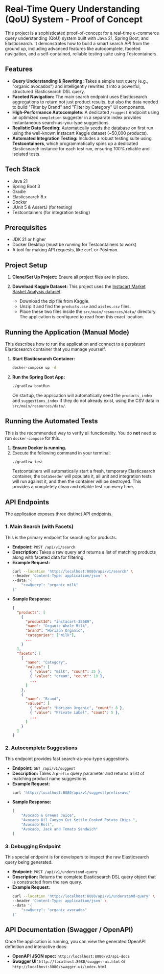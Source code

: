 # Real-Time Query Understanding (QoU) System - Proof of Concept

This project is a sophisticated proof-of-concept for a real-time e-commerce query understanding (QoU) system built with Java 21, Spring Boot, and Elasticsearch. It demonstrates how to build a smart search API from the ground up, including advanced features like autocomplete, faceted navigation, and a self-contained, reliable testing suite using Testcontainers.

## Features

* **Query Understanding & Rewriting:** Takes a simple text query (e.g., "organic avocados") and intelligently rewrites it into a powerful, structured Elasticsearch DSL query.
* **Faceted Navigation:** The main search endpoint uses Elasticsearch aggregations to return not just product results, but also the data needed to build "Filter by Brand" and "Filter by Category" UI components.
* **High-Performance Autocomplete:** A dedicated `/suggest` endpoint using an optimized `completion` suggester in a separate index provides instantaneous search-as-you-type suggestions.
* **Realistic Data Seeding:** Automatically seeds the database on first run using the well-known Instacart Kaggle dataset (~50,000 products).
* **Automated Integration Testing:** Includes a robust testing suite using **Testcontainers**, which programmatically spins up a dedicated Elasticsearch instance for each test run, ensuring 100% reliable and isolated tests.

## Tech Stack

* Java 21
* Spring Boot 3
* Gradle
* Elasticsearch 8.x
* Docker
* JUnit 5 & AssertJ (for testing)
* Testcontainers (for integration testing)

## Prerequisites

* JDK 21 or higher
* Docker Desktop (must be running for Testcontainers to work)
* A tool for making API requests, like `curl` or Postman.

## Project Setup

1.  **Clone/Set Up Project:** Ensure all project files are in place.

2.  **Download Kaggle Dataset:** This project uses the [Instacart Market Basket Analysis dataset](https://www.kaggle.com/c/instacart-market-basket-analysis/data).
    * Download the zip file from Kaggle.
    * Unzip it and find the `products.csv` and `aisles.csv` files.
    * Place these two files inside the `src/main/resources/data/` directory. The application is configured to read from this exact location.

## Running the Application (Manual Mode)

This describes how to run the application and connect to a persistent Elasticsearch container that you manage yourself.

1.  **Start Elasticsearch Container:**
    ```bash
    docker-compose up -d
    ```

2.  **Run the Spring Boot App:**
    ```bash
    ./gradlew bootRun
    ```
    On startup, the application will automatically seed the `products_index` and `suggestions_index` if they do not already exist, using the CSV data in `src/main/resources/data/`.

## Running the Automated Tests

This is the recommended way to verify all functionality. You do **not** need to run `docker-compose` for this.

1.  **Ensure Docker is running.**
2.  Execute the following command in your terminal:
    ```bash
    ./gradlew test
    ```
    Testcontainers will automatically start a fresh, temporary Elasticsearch container, the `DataSeeder` will populate it, all unit and integration tests will run against it, and then the container will be destroyed. This provides a completely clean and reliable test run every time.

## API Endpoints

The application exposes three distinct API endpoints.

### 1. Main Search (with Facets)

This is the primary endpoint for searching for products.

* **Endpoint:** `POST /api/v1/search`
* **Description:** Takes a raw query and returns a list of matching products along with faceted data for filtering.
* **Example Request:**
    ```bash
    curl --location 'http://localhost:8080/api/v1/search' \
    --header 'Content-Type: application/json' \
    --data '{
        "rawQuery": "organic milk"
    }'
    ```
* **Sample Response:**
    ```json
    {
      "products": [
        {
          "productId": "instacart-38689",
          "name": "Organic Whole Milk",
          "brand": "Horizon Organic",
          "categories": ["milk"],
          ...
        }
      ],
      "facets": [
        {
          "name": "Category",
          "values": [
            { "value": "milk", "count": 25 },
            { "value": "cream", "count": 10 },
            ...
          ]
        },
        {
          "name": "Brand",
          "values": [
            { "value": "Horizon Organic", "count": 8 },
            { "value": "Private Label", "count": 5 },
            ...
          ]
        }
      ]
    }
    ```

### 2. Autocomplete Suggestions

This endpoint provides fast search-as-you-type suggestions.

* **Endpoint:** `GET /api/v1/suggest`
* **Description:** Takes a `prefix` query parameter and returns a list of matching product name suggestions.
* **Example Request:**
    ```bash
    curl 'http://localhost:8080/api/v1/suggest?prefix=avo'
    ```
* **Sample Response:**
    ```json
    [
        "Avocado & Greens Juice",
        "Avocado Oil Canyon Cut Kettle Cooked Potato Chips ",
        "Avocado Roll",
        "Avocado, Jack and Tomato Sandwich"
    ]
    ```

### 3. Debugging Endpoint

This special endpoint is for developers to inspect the raw Elasticsearch query being generated.

* **Endpoint:** `POST /api/v1/understand-query`
* **Description:** Returns the complete Elasticsearch DSL query object that is constructed from the raw query.
* **Example Request:**
    ```bash
    curl --location 'http://localhost:8080/api/v1/understand-query' \
    --header 'Content-Type: application/json' \
    --data '{
        "rawQuery": "organic avocados"
    }'
    ```

## API Documentation (Swagger / OpenAPI)

Once the application is running, you can view the generated OpenAPI definition and interactive docs:

- **OpenAPI JSON spec:** `http://localhost:8080/v3/api-docs`
- **Swagger UI:** `http://localhost:8080/swagger-ui.html` or `http://localhost:8080/swagger-ui/index.html`
